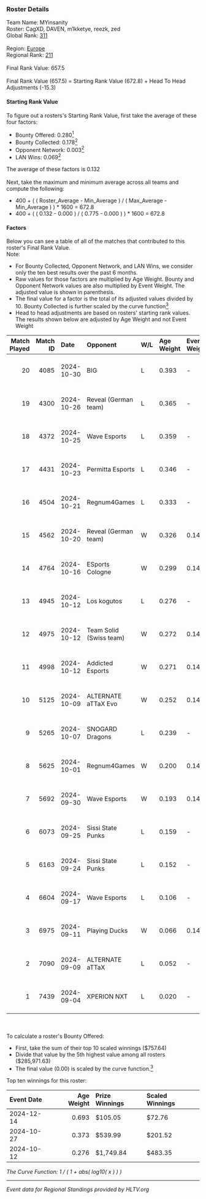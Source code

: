### Roster Details<br />
Team Name: MYinsanity<br />
Roster: CagXD, DAVEN, m1kketye, reezk, zed<br />
Global Rank: [311](../../standings_global_2025_02_28.md)<br />
<br />
Region: [Europe]( ../../standings_europe_2025_02_28.md)<br />
Regional Rank: [211]( ../../standings_europe_2025_02_28.md)<br />
<br />
Final Rank Value:  657.5<br />
<br />
Final Rank Value (657.5) = Starting Rank Value (672.8) + Head To Head Adjustments (-15.3)<br />

#### Starting Rank Value<br />
To figure out a rosters's Starting Rank Value, first take the average of these four factors:<br />
- Bounty Offered: 0.280[<sup>1</sup>](#table2)
- Bounty Collected: 0.178[<sup>2</sup>](#table1)
- Opponent Network: 0.003[<sup>2</sup>](#table1)
- LAN Wins: 0.069[<sup>2</sup>](#table1)

The average of these factors is 0.132<br />
<br />
Next, take the maximum and minimum average across all teams and compute the following:<br />
- 400 + ( ( Roster_Average - Min_Average ) / ( Max_Average - Min_Average ) ) * 1600 = 672.8
- 400 + ( ( 0.132 - 0.000 ) / ( 0.775 - 0.000 ) ) * 1600 = 672.8


#### Factors<br />
Below you can see a table of all of the matches that contributed to this roster's Final Rank Value.<br />
Note:<br />

- For Bounty Collected, Opponent Network, and LAN Wins, we consider only the ten best results over the past 6 months.
- Raw values for those factors are multiplied by Age Weight. Bounty and Opponent Network values are also multiplied by Event Weight. The adjusted value is shown in parenthesis.
- The final value for a factor is the total of its adjusted values divided by 10. Bounty Collected is further scaled by the curve function[<sup>3</sup>](#curveFunction)
- Head to head adjustments are based on rosters' starting rank values. The results shown below are adjusted by Age Weight and not Event Weight
<span id="table1"></span><br />


| Match Played | Match ID | Date       | Opponent                | W/L | Age Weight | Event Weight | Bounty Collected | Opponent Network | LAN Wins  | H2H Adj. | Roster                             |
| -: | -: | :- | :- | :- | :- | :- | :- | :- | :- | -: | :- |
|           20 |     4085 | 2024-10-30 | BIG                     | L   | 0.393      | -            | -                | -                | -         |    -0.14 | CagXD, DAVEN, m1kketye, reezk, zed |
|           19 |     4300 | 2024-10-26 | Reveal (German team)    | L   | 0.365      | -            | -                | -                | -         |    -5.87 | CagXD, DAVEN, m1kketye, reezk, zed |
|           18 |     4372 | 2024-10-25 | Wave Esports            | L   | 0.359      | -            | -                | -                | -         |    -6.00 | CagXD, DAVEN, m1kketye, reezk, zed |
|           17 |     4431 | 2024-10-23 | Permitta Esports        | L   | 0.346      | -            | -                | -                | -         |    -3.99 | CagXD, DAVEN, m1kketye, reezk, zed |
|           16 |     4504 | 2024-10-21 | Regnum4Games            | L   | 0.333      | -            | -                | -                | -         |    -5.85 | CagXD, DAVEN, m1kketye, reezk, zed |
|           15 |     4562 | 2024-10-20 | Reveal (German team)    | W   | 0.326      | 0.143        | 0.001 (0.000)    | 0.209 (0.010)    | 0 (0.000) |     4.91 | CagXD, DAVEN, m1kketye, reezk, zed |
|           14 |     4764 | 2024-10-16 | ESports Cologne         | W   | 0.299      | 0.143        | 0.000 (0.000)    | 0.019 (0.001)    | 0 (0.000) |     2.31 | CagXD, DAVEN, m1kketye, reezk, zed |
|           13 |     4945 | 2024-10-12 | Los kogutos             | L   | 0.276      | -            | -                | -                | -         |    -1.04 | CagXD, DAVEN, m1kketye, reezk, zed |
|           12 |     4975 | 2024-10-12 | Team Solid (Swiss team) | W   | 0.272      | 0.143        | 0.000 (0.000)    | 0.014 (0.001)    | 1 (0.272) |     1.70 | CagXD, DAVEN, m1kketye, reezk, zed |
|           11 |     4998 | 2024-10-12 | Addicted Esports        | W   | 0.271      | 0.143        | 0.000 (0.000)    | 0.000 (0.000)    | 1 (0.271) |     1.53 | CagXD, DAVEN, m1kketye, reezk, zed |
|           10 |     5125 | 2024-10-09 | ALTERNATE aTTaX Evo     | W   | 0.252      | 0.143        | 0.001 (0.000)    | 0.200 (0.007)    | 0 (0.000) |     3.64 | CagXD, DAVEN, m1kketye, reezk, zed |
|            9 |     5265 | 2024-10-07 | SNOGARD Dragons         | L   | 0.239      | -            | -                | -                | -         |    -4.47 | CagXD, DAVEN, m1kketye, reezk, zed |
|            8 |     5625 | 2024-10-01 | Regnum4Games            | W   | 0.200      | 0.143        | 0.003 (0.000)    | 0.125 (0.004)    | 0 (0.000) |     2.89 | CagXD, DAVEN, m1kketye, reezk, zed |
|            7 |     5692 | 2024-09-30 | Wave Esports            | W   | 0.193      | 0.143        | 0.002 (0.000)    | 0.123 (0.003)    | 0 (0.000) |     2.83 | CagXD, DAVEN, m1kketye, reezk, zed |
|            6 |     6073 | 2024-09-25 | Sissi State Punks       | L   | 0.159      | -            | -                | -                | -         |    -2.92 | CagXD, DAVEN, m1kketye, reezk, zed |
|            5 |     6163 | 2024-09-24 | Sissi State Punks       | L   | 0.152      | -            | -                | -                | -         |    -2.83 | CagXD, DAVEN, m1kketye, reezk, zed |
|            4 |     6604 | 2024-09-17 | Wave Esports            | L   | 0.106      | -            | -                | -                | -         |    -1.82 | CagXD, DAVEN, m1kketye, reezk, zed |
|            3 |     6975 | 2024-09-11 | Playing Ducks           | W   | 0.066      | 0.143        | 0.000 (0.000)    | 0.000 (0.000)    | 0 (0.000) |     0.37 | CagXD, DAVEN, m1kketye, reezk, zed |
|            2 |     7090 | 2024-09-09 | ALTERNATE aTTaX         | L   | 0.052      | -            | -                | -                | -         |    -0.24 | CagXD, DAVEN, m1kketye, reezk, zed |
|            1 |     7439 | 2024-09-04 | XPERION NXT             | L   | 0.020      | -            | -                | -                | -         |    -0.32 | CagXD, DAVEN, m1kketye, reezk, zed |

<br />
<span id="table2"></span><br />
To calculate a roster's Bounty Offered:<br />

- First, take the sum of their top 10 scaled winnings ($757.64)
- Divide that value by the 5th highest value among all rosters ($285,971.63)
- The final value (0.00) is scaled by the curve function.[<sup>3</sup>](#curveFunction)

Top ten winnings for this roster:<br />

| Event Date | Age Weight | Prize Winnings | Scaled Winnings |
| :- | -: | :- | :- |
| 2024-12-14 |      0.693 | $105.05        | $72.76          |
| 2024-10-27 |      0.373 | $539.99        | $201.52         |
| 2024-10-12 |      0.276 | $1,749.84      | $483.35         |


<span id="curveFunction"></span>_The Curve Function: 1 / ( 1 + abs( log10( x ) ) )_<br />

---
_Event data for Regional Standings provided by HLTV.org_<br />
